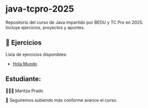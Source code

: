 # java-tcpro-2025
Repositorio del curso de Java impartido por BEDU y TC Pro en 2025. Incluye ejercicios, proyectos y apuntes.

## 📂 Ejercicios

Lista de ejercicios disponibles:

- [Hola Mundo](enlace)


## Estudiante:
👩🏻‍💻 Maritza Prado

🚀 Seguiremos subiendo más conforme avance el curso.
